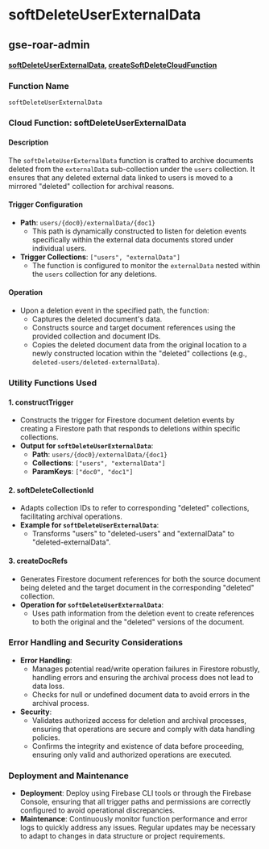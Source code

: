 # softDeleteUserExternalData

## gse-roar-admin

#### [softDeleteUserExternalData](https://github.com/yeatmanlab/roar-firebase-functions/blob/e784650492722d24069aa9b0704d1873ea5dafee/gse-roar-admin/functions/src/index.ts#L1074), [createSoftDeleteCloudFunction](https://github.com/yeatmanlab/roar-firebase-functions/blob/e784650492722d24069aa9b0704d1873ea5dafee/gse-roar-admin/functions/src/soft-delete.ts#L55)

### Function Name
`softDeleteUserExternalData`

### Cloud Function: softDeleteUserExternalData

#### Description
The `softDeleteUserExternalData` function is crafted to archive documents deleted from the `externalData` sub-collection under the `users` collection. It ensures that any deleted external data linked to users is moved to a mirrored "deleted" collection for archival reasons.

#### Trigger Configuration
- **Path**: `users/{doc0}/externalData/{doc1}`
  - This path is dynamically constructed to listen for deletion events specifically within the external data documents stored under individual users.
- **Trigger Collections**: `["users", "externalData"]`
  - The function is configured to monitor the `externalData` nested within the `users` collection for any deletions.

#### Operation
- Upon a deletion event in the specified path, the function:
  - Captures the deleted document's data.
  - Constructs source and target document references using the provided collection and document IDs.
  - Copies the deleted document data from the original location to a newly constructed location within the "deleted" collections (e.g., `deleted-users/deleted-externalData`).

### Utility Functions Used
#### 1. **constructTrigger**
- Constructs the trigger for Firestore document deletion events by creating a Firestore path that responds to deletions within specific collections.
- **Output for `softDeleteUserExternalData`**:
  - **Path**: `users/{doc0}/externalData/{doc1}`
  - **Collections**: `["users", "externalData"]`
  - **ParamKeys**: `["doc0", "doc1"]`

#### 2. **softDeleteCollectionId**
- Adapts collection IDs to refer to corresponding "deleted" collections, facilitating archival operations.
- **Example for `softDeleteUserExternalData`**:
  - Transforms "users" to "deleted-users" and "externalData" to "deleted-externalData".

#### 3. **createDocRefs**
- Generates Firestore document references for both the source document being deleted and the target document in the corresponding "deleted" collection.
- **Operation for `softDeleteUserExternalData`**:
  - Uses path information from the deletion event to create references to both the original and the "deleted" versions of the document.

### Error Handling and Security Considerations
- **Error Handling**:
  - Manages potential read/write operation failures in Firestore robustly, handling errors and ensuring the archival process does not lead to data loss.
  - Checks for null or undefined document data to avoid errors in the archival process.
- **Security**:
  - Validates authorized access for deletion and archival processes, ensuring that operations are secure and comply with data handling policies.
  - Confirms the integrity and existence of data before proceeding, ensuring only valid and authorized operations are executed.

### Deployment and Maintenance
- **Deployment**: Deploy using Firebase CLI tools or through the Firebase Console, ensuring that all trigger paths and permissions are correctly configured to avoid operational discrepancies.
- **Maintenance**: Continuously monitor function performance and error logs to quickly address any issues. Regular updates may be necessary to adapt to changes in data structure or project requirements.
